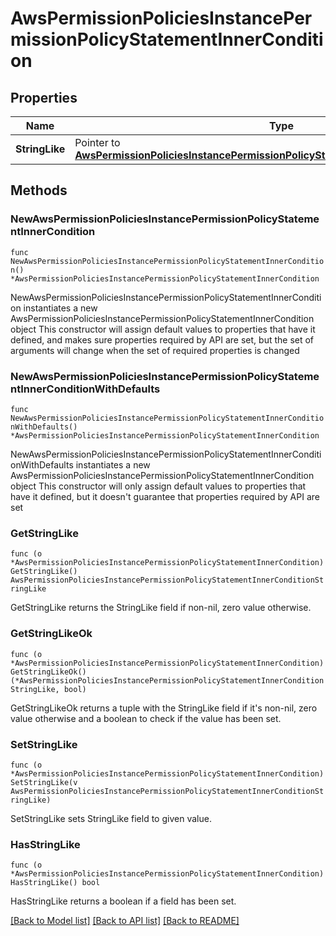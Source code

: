 # AwsPermissionPoliciesInstancePermissionPolicyStatementInnerCondition

## Properties

Name | Type | Description | Notes
------------ | ------------- | ------------- | -------------
**StringLike** | Pointer to [**AwsPermissionPoliciesInstancePermissionPolicyStatementInnerConditionStringLike**](AwsPermissionPoliciesInstancePermissionPolicyStatementInnerConditionStringLike.md) |  | [optional] 

## Methods

### NewAwsPermissionPoliciesInstancePermissionPolicyStatementInnerCondition

`func NewAwsPermissionPoliciesInstancePermissionPolicyStatementInnerCondition() *AwsPermissionPoliciesInstancePermissionPolicyStatementInnerCondition`

NewAwsPermissionPoliciesInstancePermissionPolicyStatementInnerCondition instantiates a new AwsPermissionPoliciesInstancePermissionPolicyStatementInnerCondition object
This constructor will assign default values to properties that have it defined,
and makes sure properties required by API are set, but the set of arguments
will change when the set of required properties is changed

### NewAwsPermissionPoliciesInstancePermissionPolicyStatementInnerConditionWithDefaults

`func NewAwsPermissionPoliciesInstancePermissionPolicyStatementInnerConditionWithDefaults() *AwsPermissionPoliciesInstancePermissionPolicyStatementInnerCondition`

NewAwsPermissionPoliciesInstancePermissionPolicyStatementInnerConditionWithDefaults instantiates a new AwsPermissionPoliciesInstancePermissionPolicyStatementInnerCondition object
This constructor will only assign default values to properties that have it defined,
but it doesn't guarantee that properties required by API are set

### GetStringLike

`func (o *AwsPermissionPoliciesInstancePermissionPolicyStatementInnerCondition) GetStringLike() AwsPermissionPoliciesInstancePermissionPolicyStatementInnerConditionStringLike`

GetStringLike returns the StringLike field if non-nil, zero value otherwise.

### GetStringLikeOk

`func (o *AwsPermissionPoliciesInstancePermissionPolicyStatementInnerCondition) GetStringLikeOk() (*AwsPermissionPoliciesInstancePermissionPolicyStatementInnerConditionStringLike, bool)`

GetStringLikeOk returns a tuple with the StringLike field if it's non-nil, zero value otherwise
and a boolean to check if the value has been set.

### SetStringLike

`func (o *AwsPermissionPoliciesInstancePermissionPolicyStatementInnerCondition) SetStringLike(v AwsPermissionPoliciesInstancePermissionPolicyStatementInnerConditionStringLike)`

SetStringLike sets StringLike field to given value.

### HasStringLike

`func (o *AwsPermissionPoliciesInstancePermissionPolicyStatementInnerCondition) HasStringLike() bool`

HasStringLike returns a boolean if a field has been set.


[[Back to Model list]](../README.md#documentation-for-models) [[Back to API list]](../README.md#documentation-for-api-endpoints) [[Back to README]](../README.md)


